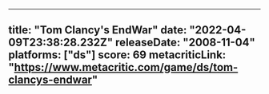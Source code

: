
---
title: "Tom Clancy's EndWar"
date: "2022-04-09T23:38:28.232Z"
releaseDate: "2008-11-04"
platforms: ["ds"]
score: 69
metacriticLink: "https://www.metacritic.com/game/ds/tom-clancys-endwar"
---
